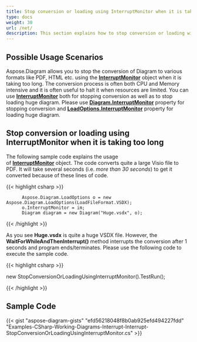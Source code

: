 ```yaml
---
title: Stop conversion or loading using InterruptMonitor when it is taking too long
type: docs
weight: 30
url: /net/
description: This section explains how to stop conversion or loading with Aspose.Diagram.
---
```


## **Possible Usage Scenarios**

Aspose.Diagram allows you to stop the conversion of Diagram to various formats like PDF, HTML etc. using the [**InterruptMonitor**](https://apireference.aspose.com/diagram/net/aspose.diagram/interruptmonitor) object when it is taking too long. The conversion process is often both CPU and Memory intensive and it is often useful to halt it when resources are limited. You can use [**InterruptMonitor**](https://apireference.aspose.com/diagram/net/aspose.diagram/interruptmonitor) both for stopping conversion as well as to stop loading huge diagram. Please use [**Diagram.InterruptMonitor**](https://apireference.aspose.com/diagram/net/aspose.diagram/diagram/properties/interruptmonitor) property for stopping conversion and [**LoadOptions.InterruptMonitor**](https://apireference.aspose.com/diagram/net/aspose.diagram/loadoptions/properties/interruptmonitor) property for loading huge diagram.

## **Stop conversion or loading using InterruptMonitor when it is taking too long**

The following sample code explains the usage of [**InterruptMonitor**](https://apireference.aspose.com/diagram/net/aspose.diagram/interruptmonitor) object. The code converts quite a large Visio file to PDF. It will take several seconds (i.e. *more than 30 seconds*) to get it converted because of these lines of code.

{{< highlight csharp >}}

	      Aspose.Diagram.LoadOptions o = new Aspose.Diagram.LoadOptions(LoadFileFormat.VSDX);
	      o.InterruptMonitor = im;
	      Diagram diagram = new Diagram("Huge.vsdx", o);

{{< /highlight >}}

As you see **Huge.vsdx** is quite a huge VSDX file. However, the **WaitForWhileAndThenInterrupt()** method interrupts the conversion after 1 seconds and program ends/terminates. Please use the following code to execute the sample code.

{{< highlight csharp >}}

 new StopConversionOrLoadingUsingInterruptMonitor().TestRun();

{{< /highlight >}}

## **Sample Code**
{{< gist "aspose-diagram-gists" "efd56218048f8b0ab925efd494227fdd" "Examples-CSharp-Working-Diagrams-Interrupt-Interrupt-StopConversionOrLoadingUsingInterruptMonitor.cs" >}}

